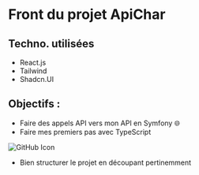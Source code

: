 # Front du projet ApiChar

## Techno. utilisées
- React.js
- Tailwind
- Shadcn.UI

## Objectifs : 
- Faire des appels API vers mon API en Symfony :globe_with_meridians:
- Faire mes premiers pas avec TypeScript <img src="https://icongr.am/devicon/typescript-plain.svg?size=128&color=currentColor" width="10">

![GitHub Icon](https://icongr.am/devicon/typescript-plain.svg?size=128&color=currentColor
)
- Bien structurer le projet en découpant pertinemment